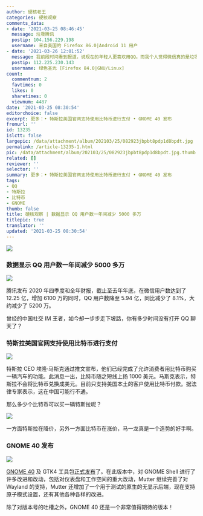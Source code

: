 ```yaml
---
author: 硬核老王
categories: 硬核观察
comments_data:
- date: '2021-03-25 08:46:45'
  message: 垃圾腾讯
  postip: 104.156.229.198
  username: 来自美国的 Firefox 86.0|Android 11 用户
- date: '2021-03-26 12:01:52'
  message: 我前段时间看到报道，说现在的年轻人更喜欢用QQ。而我个人觉得微信真的是垃圾，不得不用的感觉太难受了。但QQ也确实好久没用了，只是因为工作的原因，偶尔用用TIM。
  postip: 112.225.230.143
  username: 绿色圣光 [Firefox 84.0|GNU/Linux]
count:
  commentnum: 2
  favtimes: 0
  likes: 0
  sharetimes: 0
  viewnum: 4487
date: '2021-03-25 08:30:54'
editorchoice: false
excerpt: 更多：• 特斯拉美国官网支持使用比特币进行支付 • GNOME 40 发布
fromurl: ''
id: 13235
islctt: false
largepic: /data/attachment/album/202103/25/082923jbpbt8pdp1d8bpdt.jpg
permalink: /article-13235-1.html
pic: /data/attachment/album/202103/25/082923jbpbt8pdp1d8bpdt.jpg.thumb.jpg
related: []
reviewer: ''
selector: ''
summary: 更多：• 特斯拉美国官网支持使用比特币进行支付 • GNOME 40 发布
tags:
- QQ
- 特斯拉
- 比特币
- GNOME
thumb: false
title: 硬核观察 | 数据显示 QQ 用户数一年间减少 5000 多万
titlepic: true
translator: ''
updated: '2021-03-25 08:30:54'
---
```


![](/data/attachment/album/202103/25/082923jbpbt8pdp1d8bpdt.jpg)


### 数据显示 QQ 用户数一年间减少 5000 多万


![](/data/attachment/album/202103/25/082935aal5ahxppz0x09qs.jpg)


腾讯发布 2020 年四季度和全年财报，截止至去年年底，在微信用户数达到了 12.25 亿，增加 6100 万的同时，QQ 用户数降至 5.94 亿，同比减少了 8.1%，大约减少了 5200 万。


曾经的中国社交 IM 王者，如今却一步步走下坡路，你有多少时间没有打开 QQ 聊天了？


### 特斯拉美国官网支持使用比特币进行支付


![](/data/attachment/album/202103/25/082949shc4ljjzfzj1jehw.jpg)


特斯拉 CEO 埃隆·马斯克通过推文宣布，他们已经完成了允许消费者用比特币购买一辆汽车的功能。此消息一出，比特币随之短线上扬 1000 美元。马斯克表示，特斯拉不会将比特币兑换成美元。目前只支持美国本土的客户使用比特币付款。据法律专家表示，这在中国可能行不通。


那么多少个比特币可以买一辆特斯拉呢？


![](/data/attachment/album/202103/25/083008i8agegiduzhjhg5j.png)


一方面特斯拉在降价，另外一方面比特币在涨价，马一龙真是一个造势的好手啊。


### GNOME 40 发布


![](/data/attachment/album/202103/25/083022ojhou7nnxxh1o4h7.jpg)


[GNOME 40](https://www.gnome.org/) 及 GTK4 工具包[正式发布](https://help.gnome.org/misc/release-notes/40.0/)了。在此版本中，对 GNOME Shell 进行了许多改进和改动，包括对仪表盘和工作空间的重大改动，Mutter 继续完善了对 Wayland 的支持，Mutter 还增加了一个用于测试的原生的无显示后端，现在支持原子模式设置，还有其他各种各样的改进。


除了对版本号的吐槽之外，GNOME 40 还是一个非常值得期待的版本！